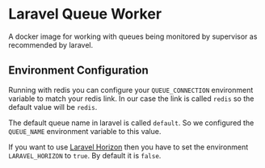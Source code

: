 # Laravel Queue Worker

A docker image for working with queues being monitored by supervisor as recommended by laravel.

## Environment Configuration

Running with redis you can configure your `QUEUE_CONNECTION` environment variable to match your redis link. In our case the link is called `redis` so the default value will be `redis`.

The default queue name in laravel is called `default`. So we configured the `QUEUE_NAME` environment variable to this value.

If you want to use [Laravel Horizon](https://laravel.com/docs/5.5/horizon) then you have to set the environment `LARAVEL_HORIZON` to `true`. By default it is `false`.
